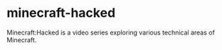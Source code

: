 # minecraft-hacked
Minecraft:Hacked is a video series exploring various technical areas of Minecraft.

